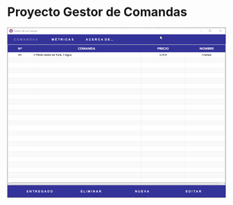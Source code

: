 # Proyecto Gestor de Comandas


<img align="center" src="img\Java-JavaFX-RestaurantOrderManager.gif" width=800>

